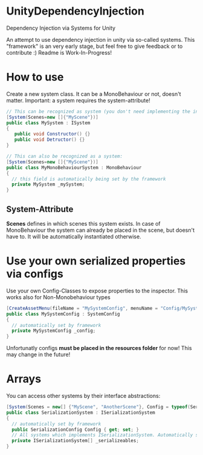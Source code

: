 # UnityDependencyInjection
Dependency Injection via Systems for Unity

An attempt to use dependency injection in unity via so-called systems. This "framework" is an very early stage, but feel free to give feedback or to contribute :)
Readme is Work-In-Progress!

# How to use
Create a new system class. It can be a MonoBehaviour or not, doesn't matter. Important: a system requires the system-attribute!
```cs
// This can be recognized as system (you don't need implementing the interface):
[System(Scenes=new []{"MyScene"})]
public class MySystem : ISystem
{
   public void Constructor() {}
   public void Detructor() {}
}

// This can also be recognized as a system:
[System(Scenes=new []{"MyScene"})]
public class MyMonoBehaviourSystem : MonoBehaviour
{
  // this field is automatically being set by the framework
  private MySystem _mySystem;
}
```

## System-Attribute
**Scenes** defines in which scenes this system exists. In case of MonoBehaviour the system can already be placed in the scene, but doesn't have to. It will be automatically instantiated otherwise.

# Use your own serialized properties via configs
Use your own Config-Classes to expose properties to the inspector. This works also for Non-Monobehaviour types
```cs
[CreateAssetMenu(fileName = "MySystemConfig", menuName = "Config/MySystemConfig")]
public class MySystemConfig : SystemConfig
{
  // automatically set by framework
  private MySystemConfig _config;
}
```

Unfortunatly configs **must be placed in the resources folder** for now! This may change in the future!

# Arrays
You can access other systems by their interface abstractions:
```cs
[System(Scenes = new[] {"MyScene", "AnotherScene"}, Config = typeof(SerializationConfig))]
public class SerializationSystem : ISerializationSystem
{
  // automatically set by framework
  public SerializationConfig Config { get; set; }
  // All systems which implements ISerializationSystem. Automatically set by framework!
  private ISerializationSystem[] _serializeables;
}
```
